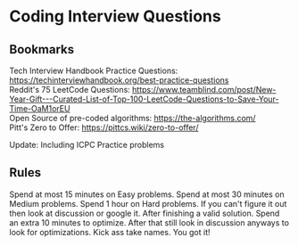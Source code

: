 # Coding Interview Questions

## Bookmarks

Tech Interview Handbook Practice Questions: https://techinterviewhandbook.org/best-practice-questions  
Reddit's 75 LeetCode Questions: https://www.teamblind.com/post/New-Year-Gift---Curated-List-of-Top-100-LeetCode-Questions-to-Save-Your-Time-OaM1orEU  
Open Source of pre-coded algorithms: https://the-algorithms.com/  
Pitt's Zero to Offer: https://pittcs.wiki/zero-to-offer/  

Update: Including ICPC Practice problems


## Rules
Spend at most 15 minutes on Easy problems. Spend at most 30 minutes on Medium problems. Spend 1 hour on Hard problems. If you can't figure it out then look at discussion or google it.
After finishing a valid solution. Spend an extra 10 minutes to optimize. After that still look in discussion anyways to look for optimizations.
Kick ass take names. You got it!
